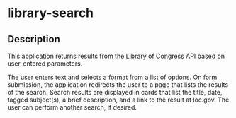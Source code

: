 # library-search

## Description

This application returns results from the Library of Congress API based on user-entered parameters.

The user enters text and selects a format from a list of options. On form submission, the application
redirects the user to a page that lists the results of the search. Search results are displayed in cards that
list the title, date, tagged subject(s), a brief description, and a link to the result at loc.gov.
The user can perform another search, if desired.



